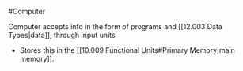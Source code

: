 #Computer 

Computer accepts info in the form of programs and [[12.003 Data Types|data]], through input units
- Stores this in the [[10.009 Functional Units#Primary Memory|main memory]].